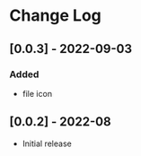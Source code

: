 # Change Log

## [0.0.3] - 2022-09-03
### Added
- file icon

## [0.0.2] - 2022-08

- Initial release